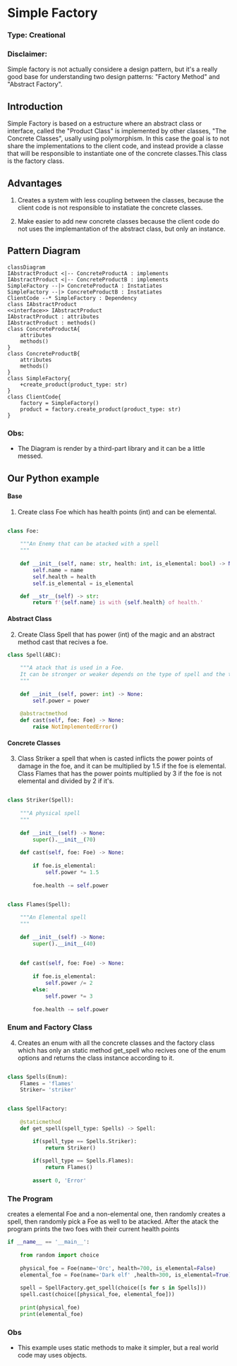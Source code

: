 # Simple Factory

### Type: Creational

### Disclaimer:

Simple factory is not actually considere a design pattern, but it's a really good base for understanding two design patterns: "Factory Method" and "Abstract Factory".

## Introduction

Simple Factory is based on a estructure where an abstract class or interface, called the "Product Class" is implemented by other classes, "The Concrete Classes", usally using polymorphism. In this case the goal is to not share the implementations to the client code, and instead  provide a classe that will be responsible to instantiate one of the concrete classes.This class is the factory class.

## Advantages

1. Creates a system with less coupling between the classes, because the client code is not responsible to instatiate the concrete classes.

2. Make easier to add new concrete classes because the client code do not uses the implemantation of the abstract class, but only an instance.

## Pattern Diagram

```mermaid
classDiagram
IAbstractProduct <|-- ConcreteProductA : implements
IAbstractProduct <|-- ConcreteProductB : implements
SimpleFactory --|> ConcreteProductA : Instatiates
SimpleFactory --|> ConcreteProductB : Instatiates
ClientCode --* SimpleFactory : Dependency
class IAbstractProduct
<<interface>> IAbstractProduct
IAbstractProduct : attributes
IAbstractProduct : methods()
class ConcreteProductA{
    attributes
    methods()
}
class ConcreteProductB{
    attributes
    methods()
}
class SimpleFactory{
    +create_product(product_type: str)
}
class ClientCode{
    factory = SimpleFactory()
    product = factory.create_product(product_type: str)
}
```
### Obs:

* The Diagram is render by a third-part library and it can be a little messed.

## Our Python example

#### Base

1. Create class Foe which has health points (int) and can be elemental.

```py

class Foe:
    
    """An Enemy that can be atacked with a spell
    """
    
    def __init__(self, name: str, health: int, is_elemental: bool) -> None:
        self.name = name
        self.health = health
        self.is_elemental = is_elemental

    def __str__(self) -> str:
        return f'{self.name} is with {self.health} of health.'

```

#### Abstract Class

2. Create Class Spell that has power (int) of the magic and an abstract method cast that recives a foe.

```py
class Spell(ABC):
    
    """A atack that is used in a Foe. 
    It can be stronger or weaker depends on the type of spell and the type of Foe
    """
    
    def __init__(self, power: int) -> None:
        self.power = power
    
    @abstractmethod
    def cast(self, foe: Foe) -> None:
        raise NotImplementedError()

```
#### Concrete Classes

3. Class Striker a spell that when is casted inflicts the power points of damage in the foe, and it can be multiplied by 1.5 if the foe is elemental. Class Flames  that has the power points multiplied by 3 if the foe is not elemental and divided by 2 if it's.

```py

class Striker(Spell):
    
    """A physical spell
    """
    
    def __init__(self) -> None:
        super().__init__(70)
        
    def cast(self, foe: Foe) -> None:
        
        if foe.is_elemental:
            self.power *= 1.5
        
        foe.health -= self.power


class Flames(Spell):
    
    """An Elemental spell
    """
    
    def __init__(self) -> None:
        super().__init__(40)
    
    
    def cast(self, foe: Foe) -> None:
            
        if foe.is_elemental:
            self.power /= 2
        else:
            self.power *= 3
        
        foe.health -= self.power

```

### Enum and Factory Class

4. Creates an enum with all the concrete classes and the factory class which has only an static method get_spell who recives one of the enum options and returns the class instance according to it.

```py

class Spells(Enum):
    Flames = 'flames'
    Striker= 'striker'


class SpellFactory:
    
    @staticmethod
    def get_spell(spell_type: Spells) -> Spell:

        if(spell_type == Spells.Striker):
            return Striker()
        
        if(spell_type == Spells.Flames):
            return Flames()
        
        assert 0, 'Error'

```

### The Program

creates a elemental Foe and a non-elemental one, then randomly creates a spell, then randomly pick a Foe as well to be atacked.
After the atack the program prints the two foes with their current health points 

```py
if __name__ == '__main__':
    
    from random import choice
    
    physical_foe = Foe(name='Orc', health=700, is_elemental=False)
    elemental_foe = Foe(name='Dark elf' ,health=300, is_elemental=True)
    
    spell = SpellFactory.get_spell(choice([s for s in Spells]))
    spell.cast(choice([physical_foe, elemental_foe]))
    
    print(physical_foe)
    print(elemental_foe)

```

### Obs

* This example uses static methods to make it simpler, but a real world code may uses objects.
